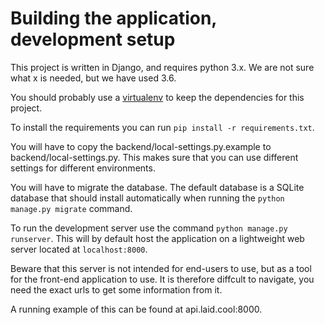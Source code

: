 # Building the application, development setup
This project is written in Django, and requires python 3.x. We are not sure what x is needed, but we have used 3.6. 

You should probably use a [virtualenv](https://virtualenv.pypa.io/en/stable/userguide/) to keep the dependencies for this project.

To install the requirements you can run `pip install -r requirements.txt`.

You will have to copy the backend/local-settings.py.example to backend/local-settings.py. This makes sure that you can use different settings for different environments.

You will have to migrate the database. The default database is a SQLite database that should install automatically when running the `python manage.py migrate` command.

To run the development server use the command `python manage.py runserver`. This will by default host the application on a lightweight web server located at `localhost:8000`. 

Beware that this server is not intended for end-users to use, but as a tool for the front-end application to use. It is therefore diffcult to navigate, you need the exact urls to get some information from it.

A running example of this can be found at api.laid.cool:8000.
